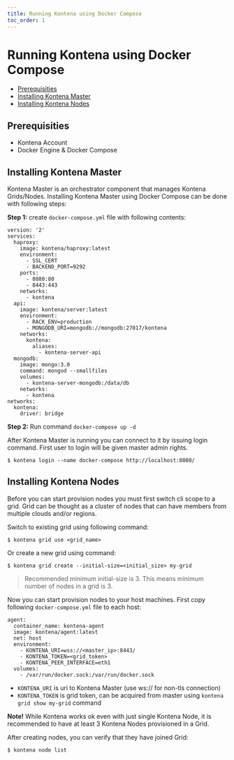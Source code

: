 ```yaml
---
title: Running Kontena using Docker Compose
toc_order: 1
---
```


# Running Kontena using Docker Compose

- [Prerequisities](docker-compose#prerequisities)
- [Installing Kontena Master](docker-compose#installing-kontena-master)
- [Installing Kontena Nodes](docker-compose#installing-kontena-nodes)

## Prerequisities

- Kontena Account
- Docker Engine & Docker Compose

## Installing Kontena Master

Kontena Master is an orchestrator component that manages Kontena Grids/Nodes. Installing Kontena Master using Docker Compose can be done with following steps:

**Step 1:** create `docker-compose.yml` file with following contents:

```
version: '2'
services:
  haproxy:
    image: kontena/haproxy:latest
    environment:
      - SSL_CERT
      - BACKEND_PORT=9292
    ports:
      - 8080:80
      - 8443:443
    networks:
      - kontena
  api:
    image: kontena/server:latest
    environment:
      - RACK_ENV=production
      - MONGODB_URI=mongodb://mongodb:27017/kontena
    networks:
      kontena:
        aliases:
          - kontena-server-api
  mongodb:
    image: mongo:3.0
    command: mongod --smallfiles
    volumes:
      - kontena-server-mongodb:/data/db
    networks:
      - kontena
networks:
  kontena:
    driver: bridge
```

**Step 2:** Run command `docker-compose up -d`


After Kontena Master is running you can connect to it by issuing login command. First user to login will be given master admin rights.

```
$ kontena login --name docker-compose http://localhost:8080/
```

## Installing Kontena Nodes

Before you can start provision nodes you must first switch cli scope to a grid. Grid can be thought as a cluster of nodes that can have members from multiple clouds and/or regions.

Switch to existing grid using following command:

```
$ kontena grid use <grid_name>
```

Or create a new grid using command:

```
$ kontena grid create --initial-size=<initial_size> my-grid
```

> Recommended minimum initial-size is 3. This means minimum number of nodes in a grid is 3.

Now you can start provision nodes to your host machines. First copy following `docker-compose.yml` file to each host:

```
agent:
  container_name: kontena-agent
  image: kontena/agent:latest
  net: host
  environment:
    - KONTENA_URI=wss://<master_ip>:8443/
    - KONTENA_TOKEN=<grid_token>
    - KONTENA_PEER_INTERFACE=eth1
  volumes:
    - /var/run/docker.sock:/var/run/docker.sock
```

- `KONTENA_URI` is uri to Kontena Master (use ws:// for non-tls connection)
- `KONTENA_TOKEN` is grid token, can be acquired from master using `kontena grid show my-grid` command

**Note!** While Kontena works ok even with just single Kontena Node, it is recommended to have at least 3 Kontena Nodes provisioned in a Grid.

After creating nodes, you can verify that they have joined Grid:

```
$ kontena node list
```
